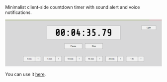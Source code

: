 Minimalist client-side countdown timer with sound alert and voice notifications.

![Interface](timer.png)

You can use it [here](https://zenwarr.github.io/timer/).
